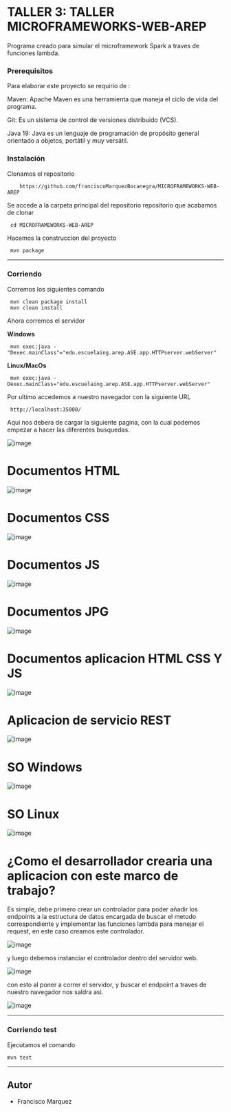 

# TALLER 3: TALLER MICROFRAMEWORKS-WEB-AREP


Programa creado para simular el microframework Spark a traves de funciones lambda.


### Prerequisitos

Para elaborar este proyecto se requirio de : 


Maven: Apache Maven es una herramienta que maneja el ciclo de vida del programa.



Git: Es un sistema de control de versiones distribuido (VCS).



Java 19: Java es un lenguaje de programación de propósito general orientado a objetos, portátil y muy versátil.



### Instalación

Clonamos el repositorio

```
    https://github.com/franciscoMarquezBocanegra/MICROFRAMEWORKS-WEB-AREP

```
Se accede a la carpeta principal del repositorio repositorio que acabamos de clonar

	 cd MICROFRAMEWORKS-WEB-AREP

Hacemos la construccion del proyecto

	 mvn package
---
### Corriendo
Corremos los siguientes comando
	
	 mvn clean package install
	 mvn clean install

Ahora corremos el servidor
	
**Windows**

	 mvn exec:java -"Dexec.mainClass"="edu.escuelaing.arep.ASE.app.HTTPserver.webServer"

**Linux/MacOs**

	 mvn exec:java -Dexec.mainClass="edu.escuelaing.arep.ASE.app.HTTPserver.webServer"

Por ultimo accedemos a nuestro navegador con la siguiente URL

	 http://localhost:35000/

Aqui nos debera de cargar la siguiente pagina, con la cual podemos empezar a hacer las diferentes busquedas. 

![image](https://github.com/franciscoMarquezBocanegra/MICROFRAMEWORKS-WEB-AREP/assets/98216991/95980164-ab29-4011-b882-6fbbca3994fb)


# Documentos HTML

![image](https://github.com/franciscoMarquezBocanegra/MICROFRAMEWORKS-WEB-AREP/assets/98216991/e75d3489-78c8-4928-a82f-a238a4f2f3b8)


# Documentos CSS

![image](https://github.com/franciscoMarquezBocanegra/TALLER-DISE-O-Y-ESTRUCTURACI-N-DE-APLICACIONES-DISTRIBUIDAS-EN-INTERNET/assets/98216991/7e7fb204-3b3a-479a-bcd4-218fc17cc9d4)


# Documentos JS

![image](https://github.com/franciscoMarquezBocanegra/TALLER-DISE-O-Y-ESTRUCTURACI-N-DE-APLICACIONES-DISTRIBUIDAS-EN-INTERNET/assets/98216991/048115b9-617b-47d9-8883-59d8d307e653)



# Documentos JPG


![image](https://github.com/franciscoMarquezBocanegra/TALLER-DISE-O-Y-ESTRUCTURACI-N-DE-APLICACIONES-DISTRIBUIDAS-EN-INTERNET/assets/98216991/9030c4be-5970-4c8a-9935-c2a95d986b5d)



# Documentos aplicacion HTML CSS Y JS


![image](https://github.com/franciscoMarquezBocanegra/TALLER-DISE-O-Y-ESTRUCTURACI-N-DE-APLICACIONES-DISTRIBUIDAS-EN-INTERNET/assets/98216991/720884e5-f7f8-41aa-84a2-abfedcd662ac)



# Aplicacion de servicio REST


![image](https://github.com/franciscoMarquezBocanegra/TALLER-DISE-O-Y-ESTRUCTURACI-N-DE-APLICACIONES-DISTRIBUIDAS-EN-INTERNET/assets/98216991/319c39bf-b8dc-4149-a4e6-d2c80841f3ee)


# SO Windows 

![image](https://github.com/franciscoMarquezBocanegra/MICROFRAMEWORKS-WEB-AREP/assets/98216991/750e1e45-587c-4084-852c-622a641f25cc)


# SO Linux

![image](https://github.com/franciscoMarquezBocanegra/MICROFRAMEWORKS-WEB-AREP/assets/98216991/8158c83a-a9ec-47b4-bbaf-980d627b7ca8)



# ¿Como el desarrollador crearia una aplicacion con este marco de trabajo?

Es simple, debe primero crear un controlador para poder añadir los endpoints a la estructura de datos encargada de buscar el metodo correspondiente y implementar las funciones lambda para manejar el request, en este caso creamos este controlador. 


![image](https://github.com/franciscoMarquezBocanegra/MICROFRAMEWORKS-WEB-AREP/assets/98216991/4cc9680c-3df3-4773-92f6-3000c42a0542)



 y luego debemos instanciar el controlador dentro del servidor web.


![image](https://github.com/franciscoMarquezBocanegra/MICROFRAMEWORKS-WEB-AREP/assets/98216991/dfaf21aa-a3c4-4741-ad0c-0cf1ca383289)



con esto al poner a correr el servidor, y buscar el endpoint a traves de nuestro navegador nos saldra asi.


![image](https://github.com/franciscoMarquezBocanegra/MICROFRAMEWORKS-WEB-AREP/assets/98216991/b686bed5-233a-4259-be0e-f755d69e0f91)




---
### Corriendo test

Ejecutamos el comando

	mvn test
	
---


## Autor
*  Francisco Marquez
